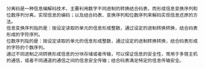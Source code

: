 	分离码是一种信息编解码技术，主要利用数字不同进制的转换结合码表，而形成信息变换序列和位数序列分离，实现信息的编码；以及结合码表、变换序列和位数序列来解码实现信息还原的方法。
	信息变换序列指的是：按设定读取的单元的信息形成整数，通过设定的进制转换转换，结合码表形成的字符序列。
	位数序列指的是：按设定读取的单元的信息形成整数，通过设定的进制转换转换，结合码表形成的字符的个数序列。
	通过不同进制之间转换形成信息的分块存储或者传输，可以保证信息的安全性，常用于多宿主机的通信，或者不同通道的通信之间的信息安全传输；结合码表满足特定的信息传输安全。
